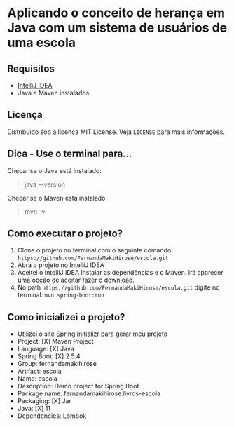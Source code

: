 # Aplicando o conceito de herança em Java com um sistema de usuários de uma escola
## Requisitos
- [IntelliJ IDEA](https://www.jetbrains.com/pt-br/idea/download/#section=windows)
- Java e Maven instalados

## Licença
Distribuido sob a licença MIT License. Veja `LICENSE` para mais informações.

## Dica - Use o terminal para...
Checar se o Java está instalado:
>java --version

Checar se o Maven está instalado:
>mvn -v 

## Como executar o projeto?
1) Clone o projeto no terminal com o seguinte comando: `https://github.com/FernandaMakiHirose/escola.git`
2) Abra o projeto no IntelliJ IDEA
3) Aceitei o IntelliJ IDEA instalar as dependências e o Maven. Irá aparecer uma opção de aceitar fazer o download.
4) No path `https://github.com/FernandaMakiHirose/escola.git` digite no terminal: `mvn spring-boot:run`

## Como inicializei o projeto?
- Utilizei o site [Spring Initializr](https://start.spring.io/) para gerar meu projeto
- Project: [X] Maven Project
- Language: [X] Java
- Spring Boot: [X] 2.5.4
- Group: fernandamakihirose
- Artifact: escola
- Name: escola
- Description: Demo project for Spring Boot
- Package name: fernandamakihirose.livros-escola
- Packaging: [X] Jar
- Java: [X] 11 
- Dependencies: Lombok
